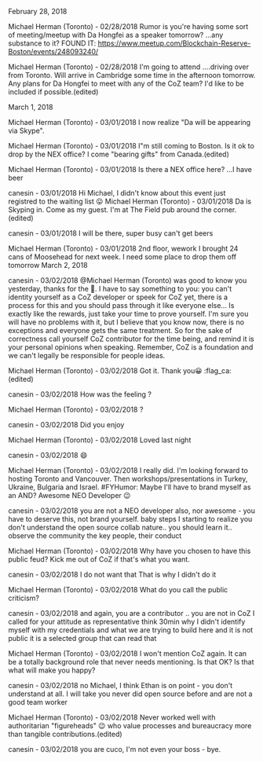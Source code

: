 
February 28, 2018

Michael Herman (Toronto) - 02/28/2018
Rumor is you're having some sort of meeting/meetup with Da Hongfei as a speaker tomorrow?  ...any substance to it?
FOUND IT: https://www.meetup.com/Blockchain-Reserve-Boston/events/248093240/

Michael Herman (Toronto) - 02/28/2018
I'm going to attend ....driving over from Toronto.  Will arrive in Cambridge some time in the afternoon tomorrow.
Any plans for Da Hongfei to meet with any of the CoZ team? I'd like to be included if possible.(edited)

March 1, 2018

Michael Herman (Toronto) - 03/01/2018
I now realize "Da will be appearing via Skype".

Michael Herman (Toronto) - 03/01/2018
I"m still coming to Boston. Is it ok to drop by the NEX office? I come "bearing gifts" from Canada.(edited)

Michael Herman (Toronto) - 03/01/2018
Is there a NEX office here? ...I have beer

canesin - 03/01/2018
Hi Michael, I didn't know about this event
just registred to the waiting list :stuck_out_tongue:
Michael Herman (Toronto) - 03/01/2018
Da is Skyping in.  Come as my guest. I'm at The Field pub around the corner.(edited)

canesin - 03/01/2018
I will be there, super busy can't get beers

Michael Herman (Toronto) - 03/01/2018
2nd floor, wework
I brought 24 cans of Moosehead for next week. I need some place to drop them off tomorrow
March 2, 2018

canesin - 03/02/2018
@Michael Herman (Toronto) was good to know you yesterday, thanks for the :beer:.
I have to say something to you: you can't identity yourself as a CoZ developer or speek for CoZ yet, there is a process for this and you should pass through it like everyone else... Is exactly like the rewards, just take your time to prove yourself. I'm sure you will have no problems with it, but I believe that you know now, there is no exceptions and everyone gets the same treatment.
So for the sake of correctness call yourself CoZ contributor for the time being, and remind it is your personal opinions when speaking. Remember, CoZ is a foundation and we can't legally be responsible for people ideas.

Michael Herman (Toronto) - 03/02/2018
Got it. Thank you:grinning: :flag_ca:(edited)

canesin - 03/02/2018
How was the feeling ?

Michael Herman (Toronto) - 03/02/2018
?

canesin - 03/02/2018
Did you enjoy

Michael Herman (Toronto) - 03/02/2018
Loved last night

canesin - 03/02/2018
:smile:

Michael Herman (Toronto) - 03/02/2018
I really did. I'm looking forward to hosting Toronto and Vancouver. Then workshops/presentations in Turkey, Ukraine, Bulgaria and Israel.
#FYHumor: Maybe I'll have to brand myself as an AND?
Awesome NEO Developer :wink:

canesin - 03/02/2018
you are not a NEO developer also, nor awesome - you have to deserve this, not brand yourself.
baby steps
I starting to realize you don't understand the open source collab nature..
you should learn it..
observe the community
the key people, their conduct

Michael Herman (Toronto) - 03/02/2018
Why have you chosen to have this public feud? Kick me out of CoZ if that's what you want.

canesin - 03/02/2018
I do not want that
That is why I didn't do it

Michael Herman (Toronto) - 03/02/2018
What do you call the public criticism?

canesin - 03/02/2018
and again, you are a contributor .. you are not in CoZ
I called for your attitude as representative
think 30min
why I didn't identify myself with my credentials and what we are trying to build here
and it is not public
it is a selected group that can read that

Michael Herman (Toronto) - 03/02/2018
I won't mention CoZ again. It can be a totally background role that never needs mentioning. Is that OK? Is that what will make you happy?

canesin - 03/02/2018
no Michael, I think Ethan is on point - you don't understand at all.
I will take you never did open source before
and are not a good team worker

Michael Herman (Toronto) - 03/02/2018
Never worked well with authoritarian "figureheads" :wink: who value processes and bureaucracy more than tangible contributions.(edited)

canesin - 03/02/2018
you are cuco, I'm not even your boss - bye.
